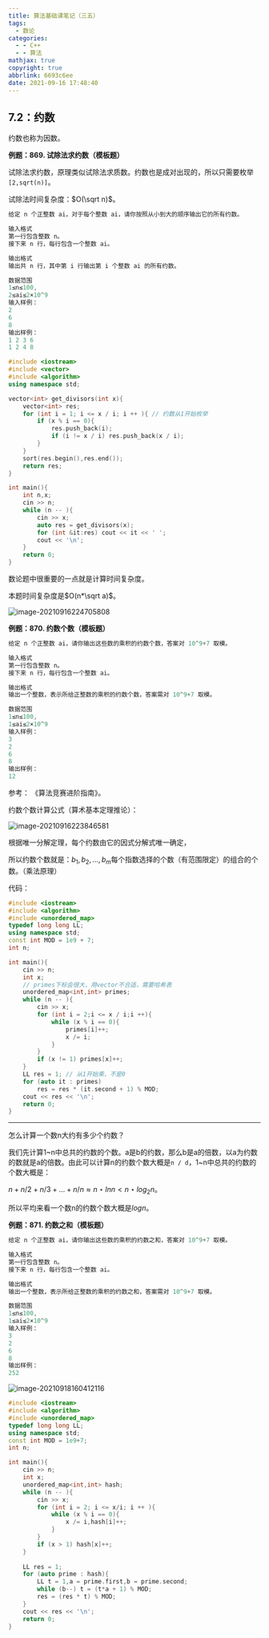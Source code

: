 ```yaml
---
title: 算法基础课笔记（三五）
tags:
  - 数论
categories:
  - - C++
  - - 算法
mathjax: true
copyright: true
abbrlink: 6693c6ee
date: 2021-09-16 17:48:40
---
```


## 7.2：约数

约数也称为因数。

**例题：869. 试除法求约数（模板题）**

<!--more-->

试除法求约数，原理类似试除法求质数。约数也是成对出现的，所以只需要枚举`[2,sqrt(n)]`。

试除法时间复杂度：$O(\sqrt n)$。

```C++
给定 n 个正整数 ai，对于每个整数 ai，请你按照从小到大的顺序输出它的所有约数。

输入格式
第一行包含整数 n。
接下来 n 行，每行包含一个整数 ai。

输出格式
输出共 n 行，其中第 i 行输出第 i 个整数 ai 的所有约数。

数据范围
1≤n≤100,
2≤ai≤2×10^9
输入样例：
2
6
8
输出样例：
1 2 3 6 
1 2 4 8
```

```C++
#include <iostream>
#include <vector>
#include <algorithm>
using namespace std;

vector<int> get_divisors(int x){
    vector<int> res;
    for (int i = 1; i <= x / i; i ++ ){ // 约数从1开始枚举
        if (x % i == 0){
            res.push_back(i);
            if (i != x / i) res.push_back(x / i);
        }
    }
    sort(res.begin(),res.end());
    return res;
}

int main(){
    int n,x;
    cin >> n;
    while (n -- ){
        cin >> x;
        auto res = get_divisors(x);
        for (int &it:res) cout << it << ' ';
        cout << '\n';
    }
    return 0;
}
```

数论题中很重要的一点就是计算时间复杂度。

本题时间复杂度是$O(n*\sqrt a)$。

![image-20210916224705808](算法基础课笔记（三五）/image-20210916224705808.png)

**例题：870. 约数个数（模板题）**

```C++
给定 n 个正整数 ai，请你输出这些数的乘积的约数个数，答案对 10^9+7 取模。

输入格式
第一行包含整数 n。
接下来 n 行，每行包含一个整数 ai。

输出格式
输出一个整数，表示所给正整数的乘积的约数个数，答案需对 10^9+7 取模。

数据范围
1≤n≤100,
1≤ai≤2×10^9
输入样例：
3
2
6
8
输出样例：
12
```

参考： 《算法竞赛进阶指南》。

约数个数计算公式（算术基本定理推论）：

![image-20210916223846581](算法基础课笔记（三五）/image-20210916223846581.png)

根据唯一分解定理，每个约数由它的因式分解式唯一确定，

所以约数个数就是：$b_1,b_2,...,b_m$每个指数选择的个数（有范围限定）的组合的个数。（乘法原理）

代码：

```C++
#include <iostream>
#include <algorithm>
#include <unordered_map>
typedef long long LL;
using namespace std;
const int MOD = 1e9 + 7;
int n;

int main(){
    cin >> n;
    int x;
    // primes下标会很大，用vector不合适，需要哈希表
    unordered_map<int,int> primes;
    while (n -- ){
        cin >> x;
        for (int i = 2;i <= x / i;i ++){
            while (x % i == 0){
                primes[i]++;
                x /= i;
            }
        }
        if (x != 1) primes[x]++;
    }
    LL res = 1; // 从1开始乘，不是0
    for (auto it : primes)
        res = res * (it.second + 1) % MOD;
    cout << res << '\n';
    return 0;
}
```

---

怎么计算一个数n大约有多少个约数？

我们先计算1~n中总共的约数的个数。a是b的约数，那么b是a的倍数，以a为约数的数就是a的倍数。由此可以计算n的约数个数大概是`n / d`，1~n中总共的约数的个数大概是：

$n + n/2 + n/3 + ... + n/n \approx n \star ln n < n \star log_2 n$。

所以平均来看一个数n的约数个数大概是$log n$。

**例题：871. 约数之和（模板题）**

```C++
给定 n 个正整数 ai，请你输出这些数的乘积的约数之和，答案对 10^9+7 取模。

输入格式
第一行包含整数 n。
接下来 n 行，每行包含一个整数 ai。

输出格式
输出一个整数，表示所给正整数的乘积的约数之和，答案需对 10^9+7 取模。

数据范围
1≤n≤100,
1≤ai≤2×10^9
输入样例：
3
2
6
8
输出样例：
252
```

![image-20210918160412116](算法基础课笔记（三五）/image-20210918160412116.png)

```C++
#include <iostream>
#include <algorithm>
#include <unordered_map>
typedef long long LL;
using namespace std;
const int MOD = 1e9+7;
int n;

int main(){
    cin >> n;
    int x;
    unordered_map<int,int> hash;
    while (n -- ){
        cin >> x;
        for (int i = 2; i <= x/i; i ++ ){
            while (x % i == 0){
                x /= i,hash[i]++;
            }
        }
        if (x > 1) hash[x]++;
    }
    
    LL res = 1;
    for (auto prime : hash){
        LL t = 1,a = prime.first,b = prime.second;
        while (b--) t = (t*a + 1) % MOD;
        res = (res * t) % MOD;
    }
    cout << res << '\n';
    return 0;
}
```





